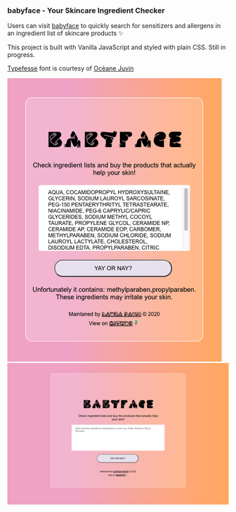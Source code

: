 ### babyface - Your Skincare Ingredient Checker

Users can visit [babyface](https://laurapacis.github.io/babyface/) to quickly search for sensitizers and allergens in an ingredient list of skincare products :sparkles:

This project is built with Vanilla JavaScript and styled with plain CSS. Still in progress.

[Typefesse](https://velvetyne.fr/fonts/typefesse/) font is courtesy of [Ocèane Juvin](http://oceanejuvin.fr/)

![mobile-view](img/mobile-view.png)
![desktop-view](img/desktop-view.png)
